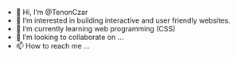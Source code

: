 - 👋 Hi, I’m @TenonCzar
- 👀 I’m interested in building interactive and user friendly websites.
- 🌱 I’m currently learning web programming (CSS)
- 💞️ I’m looking to collaborate on ...
- 📫 How to reach me ...

<!---
TenonCzar/TenonCzar is a ✨ special ✨ repository because its `README.md` (this file) appears on your GitHub profile.
You can click the Preview link to take a look at your changes.
--->
